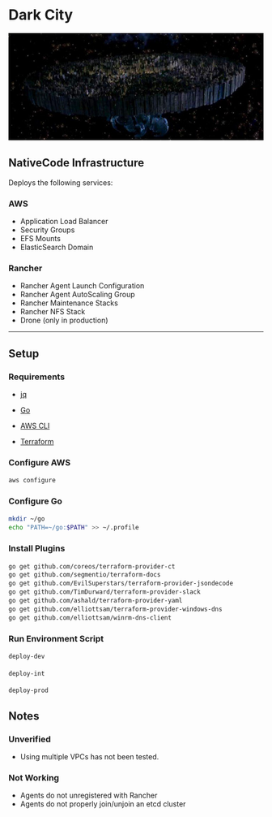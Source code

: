 # Dark City

![dark-city](dark-city.jpg)

## NativeCode Infrastructure

Deploys the following services:

### AWS

- Application Load Balancer
- Security Groups
- EFS Mounts
- ElasticSearch Domain

### Rancher

- Rancher Agent Launch Configuration
- Rancher Agent AutoScaling Group
- Rancher Maintenance Stacks
- Rancher NFS Stack
- Drone (only in production)

---

## Setup

### Requirements

- [jq](https://stedolan.github.io/jq/download)

- [Go](https://golang.org/dl])

- [AWS CLI](https://docs.aws.amazon.com/cli/latest/userguide/cli-chap-install.html)

- [Terraform](https://www.terraform.io/downloads.html)

### Configure AWS
```bash
aws configure
```

### Configure Go
```bash
mkdir ~/go
echo "PATH=~/go:$PATH" >> ~/.profile
```

### Install Plugins
```bash
go get github.com/coreos/terraform-provider-ct
go get github.com/segmentio/terraform-docs
go get github.com/EvilSuperstars/terraform-provider-jsondecode
go get github.com/TimDurward/terraform-provider-slack
go get github.com/ashald/terraform-provider-yaml
go get github.com/elliottsam/terraform-provider-windows-dns
go get github.com/elliottsam/winrm-dns-client
```

### Run Environment Script
```bash
deploy-dev

deploy-int

deploy-prod
```

## Notes

### Unverified

- Using multiple VPCs has not been tested.

### Not Working

- Agents do not unregistered with Rancher
- Agents do not properly join/unjoin an etcd cluster
